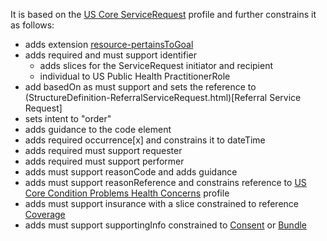 It is based on the [US Core ServiceRequest]({{site.data.fhir.ver.hl7fhiruscore}}/StructureDefinition-us-core-servicerequest.html) profile and further constrains it as follows:
* adds extension [resource-pertainsToGoal]({{site.data.fhir.path}}extension-resource-pertainsToGoal.html)
* adds required and must support identifier 
    * adds slices for the ServiceRequest initiator and recipient
    * individual to US Public Health PractitionerRole
* add basedOn as must support and sets the reference to (StructureDefinition-ReferralServiceRequest.html)[Referral Service Request]
* sets intent to "order"
* adds guidance to the code element
* adds required occurrence[x] and constrains it to dateTime
* adds required must support requester
* adds required must support performer
* adds must support reasonCode and adds guidance
* adds must support reasonReference and constrains reference to [US Core Condition Problems Health Concerns]({{site.data.fhir.ver.hl7fhiruscore}}/StructureDefinition-us-core-condition-problems-health-concerns.html) profile
* adds must support insurance with a slice constrained to reference [Coverage]({{site.data.fhir.path}}coverage.html)
* adds must support supportingInfo constrained to [Consent]({{site.data.fhir.path}}consent.html) or [Bundle]({{site.data.fhir.path}}bundle.html)